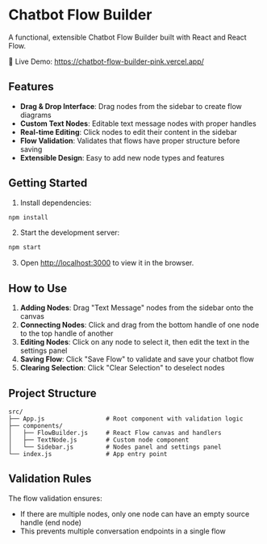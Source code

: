 # Chatbot Flow Builder

A functional, extensible Chatbot Flow Builder built with React and React Flow.

🚀 Live Demo: https://chatbot-flow-builder-pink.vercel.app/

## Features

- **Drag & Drop Interface**: Drag nodes from the sidebar to create flow diagrams
- **Custom Text Nodes**: Editable text message nodes with proper handles
- **Real-time Editing**: Click nodes to edit their content in the sidebar
- **Flow Validation**: Validates that flows have proper structure before saving
- **Extensible Design**: Easy to add new node types and features

## Getting Started

1. Install dependencies:
```bash
npm install
```

2. Start the development server:
```bash
npm start
```

3. Open [http://localhost:3000](http://localhost:3000) to view it in the browser.

## How to Use

1. **Adding Nodes**: Drag "Text Message" nodes from the sidebar onto the canvas
2. **Connecting Nodes**: Click and drag from the bottom handle of one node to the top handle of another
3. **Editing Nodes**: Click on any node to select it, then edit the text in the settings panel
4. **Saving Flow**: Click "Save Flow" to validate and save your chatbot flow
5. **Clearing Selection**: Click "Clear Selection" to deselect nodes

## Project Structure

```
src/
├── App.js                 # Root component with validation logic
├── components/
│   ├── FlowBuilder.js     # React Flow canvas and handlers
│   ├── TextNode.js        # Custom node component
│   └── Sidebar.js         # Nodes panel and settings panel
└── index.js               # App entry point
```

## Validation Rules

The flow validation ensures:
- If there are multiple nodes, only one node can have an empty source handle (end node)
- This prevents multiple conversation endpoints in a single flow

